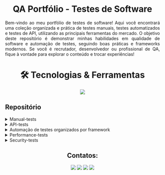 <h1 align="center"> QA Portfólio - Testes de Software</h1>

<p align="justify"> Bem-vindo ao meu portfólio de testes de software! Aqui você encontrará uma coleção organizada e prática de testes manuais, testes automatizados e testes de API, utilizando as principais ferramentas do mercado. O objetivo deste repositório é demonstrar minhas habilidades em qualidade de software e automação de testes, seguindo boas práticas e frameworks modernos. Se você é recrutador, desenvolvedor ou profissional de QA, fique à vontade para explorar o conteúdo e trocar experiências!</>



<h1 align="center"> 🛠 Tecnologias & Ferramentas</h1>

<p align="center">
  <a href="https://go-skill-icons.vercel.app/">
    <img
      src="https://go-skill-icons.vercel.app/api/icons?i=cypress,playwright,selenium,postman,javascript,java,git,gherkin,githubactions,github,gitlab,sonarqube"
    />
  </a>
</p>

## Repositório

<details>
<summary>Manual-tests</summary>
<br>

*  Testes manuais (documentação, casos de teste, checklist, relatórios)
</details>

<details>
<summary>API-tests</summary>
<br>

*  (Testes de API com Postman, Insomnia e automação)
  
</details>
  
<details>
<summary>Automação de testes organizados por framework</summary>
  <br>

<details>
<summary>Cypress</summary>
    <br>
  
* [Projeto 1° - Cypress](https://github.com/heyMichaelS/cypress_pratica)
* [Projeto 2° - Cypress](https://github.com/heyMichaelS/cypress-auth-project)
* [Projeto 3° - Cypress](https://github.com/heyMichaelS/cypress_api/tree/master)
* [Projeto 4° - Cypress](https://github.com/heyMichaelS/cypress_automacao_web)  
</details>

<details>
<summary>Playwright</summary>
   <br>
  
* Playwright
</details>

<details>
<summary>Codeceptjs</summary>
   <br>
  
* Codeceptjs
</details>

<details>
<summary>Selenium</summary>
    <br>  
* Selenium
</details>
  
<details>
<summary>Cucumber-Gherkin</summary>
      <br>
* Cucumber-Gherkin

</details>
</details>

  
<details>
<summary>Performance-tests</summary>
<br>

<details>
  <summary>JMeter</summary>

* JMeter
  </details>

<details>
<summary>k6</summary>

* k6
  
</details>
</details>

<details>
<summary>Security-tests</summary>
<br>
*  (Rpositorio em construção)
</details>



<div align="center">

## Contatos:

<div>
<a href = "https://github.com/heyMichaelS"><img loading="lazy" src= "https://img.shields.io/badge/GitHub-black?style=for-the-badge&logo=github&logoColor=white"  target="_blank"></a>
<a href = "https://linkedin.com/in/heymichaels" target="_blank"><img loading="lazy" src="https://img.shields.io/badge/-LinkedIn-%230077B5?style=for-the-badge&logo=linkedin&logoColor=white" target="_blank"></a>  
<a href = "https://michaelfelipe180@gmail.com"><img loading="lazy" src="https://img.shields.io/badge/Gmail-D14836?style=for-the-badge&logo=gmail&logoColor=white" target="_blank"></a>
<a href = "https://www.instagram.com/michaeeltyr/" target="_blank"><img loading="lazy" src="https://img.shields.io/badge/-Instagram-%23E4405F?style=for-the-badge&logo=instagram&logoColor=white" target="_blank"></a>

 
</div>

